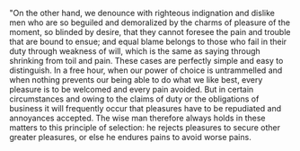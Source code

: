"On the other hand, we denounce with righteous indignation and dislike men who are so beguiled and demoralized by the charms of pleasure of the moment,
 so blinded by desire, that they cannot foresee the pain and trouble that are bound to ensue; and equal blame belongs to those who fail in their duty through weakness of will, which is the same as saying through shrinking from toil and pain.
  These cases are perfectly simple and easy to distinguish. In a free hour, when our power of choice is untrammelled and when nothing prevents our being able to do what we like best,
   every pleasure is to be welcomed and every pain avoided. But in certain circumstances and owing to the claims of duty or the obligations of business it will frequently occur that pleasures have to be repudiated and annoyances accepted.
    The wise man therefore always holds in these matters to this principle of selection: he rejects pleasures to secure other greater pleasures, or else he endures pains to avoid worse pains.